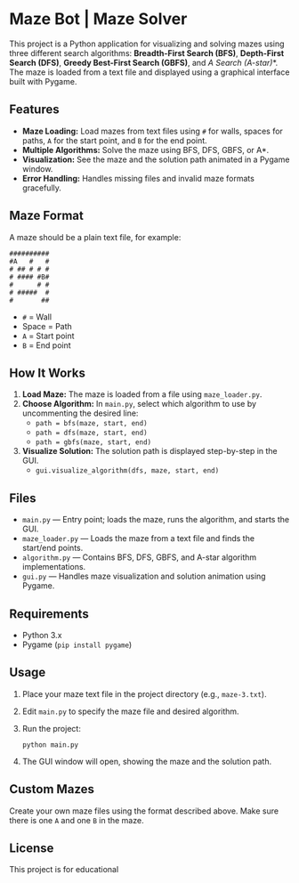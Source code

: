 # Maze Bot | Maze Solver

This project is a Python application for visualizing and solving mazes using three different search algorithms: **Breadth-First Search (BFS)**, **Depth-First Search (DFS)**,  **Greedy Best-First Search (GBFS)**, and **A* Search (A-star)**. The maze is loaded from a text file and displayed using a graphical interface built with Pygame.

## Features

- **Maze Loading:** Load mazes from text files using `#` for walls, spaces for paths, `A` for the start point, and `B` for the end point.
- **Multiple Algorithms:** Solve the maze using BFS, DFS, GBFS, or A*.
- **Visualization:** See the maze and the solution path animated in a Pygame window.
- **Error Handling:** Handles missing files and invalid maze formats gracefully.

## Maze Format

A maze should be a plain text file, for example:

```
##########
#A   #   #
# ## # # #
# #### #B#
#      # #
# #####  #
#       ##
```

- `#` = Wall
- Space = Path
- `A` = Start point
- `B` = End point

## How It Works

1. **Load Maze:** The maze is loaded from a file using `maze_loader.py`.
2. **Choose Algorithm:** In `main.py`, select which algorithm to use by uncommenting the desired line:
    - `path = bfs(maze, start, end)`
    - `path = dfs(maze, start, end)`
    - `path = gbfs(maze, start, end)`
3. **Visualize Solution:** The solution path is displayed step-by-step in the GUI.
    - `gui.visualize_algorithm(dfs, maze, start, end)`
## Files

- `main.py` — Entry point; loads the maze, runs the algorithm, and starts the GUI.
- `maze_loader.py` — Loads the maze from a text file and finds the start/end points.
- `algorithm.py` — Contains BFS, DFS, GBFS, and A-star algorithm implementations.
- `gui.py` — Handles maze visualization and solution animation using Pygame.

## Requirements

- Python 3.x
- Pygame (`pip install pygame`)

## Usage

1. Place your maze text file in the project directory (e.g., `maze-3.txt`).
2. Edit `main.py` to specify the maze file and desired algorithm.
3. Run the project:

   ```
   python main.py
   ```

4. The GUI window will open, showing the maze and the solution path.

## Custom Mazes

Create your own maze files using the format described above. Make sure there is one `A` and one `B` in the maze.

## License

This project is for educational
